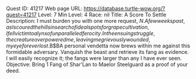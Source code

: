 Quest ID: 41217
Web page URL: https://database.turtle-wow.org/?quest=41217
Level: 7
Min Level: 4
Race: nil
Title: A Score To Settle
Description: I must burden you with one more request, $N. A few weeks past, as I scoured the hills in search of ideal spots for grape cultivation, I fell victim to a lynx of unparalleled ferocity. In the ensuing struggle, the creature overpowered me, leaving me grievously wounded, my eye forever lost.$B$BA personal vendetta now brews within me against this formidable adversary. Vanquish the beast and retrieve its fang as evidence. I will easily recognize it; the fangs were larger than any I have ever seen.
Objective: Bring 1 Fang of Shar'Lan to Maelor Steelguard as a proof of your deed.

